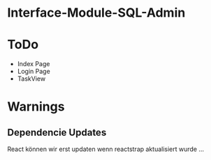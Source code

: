 # Interface-Module-SQL-Admin

# ToDo
- Index Page
- Login Page
- TaskView




# Warnings
## Dependencie Updates
React können wir erst updaten wenn reactstrap aktualisiert wurde ...
